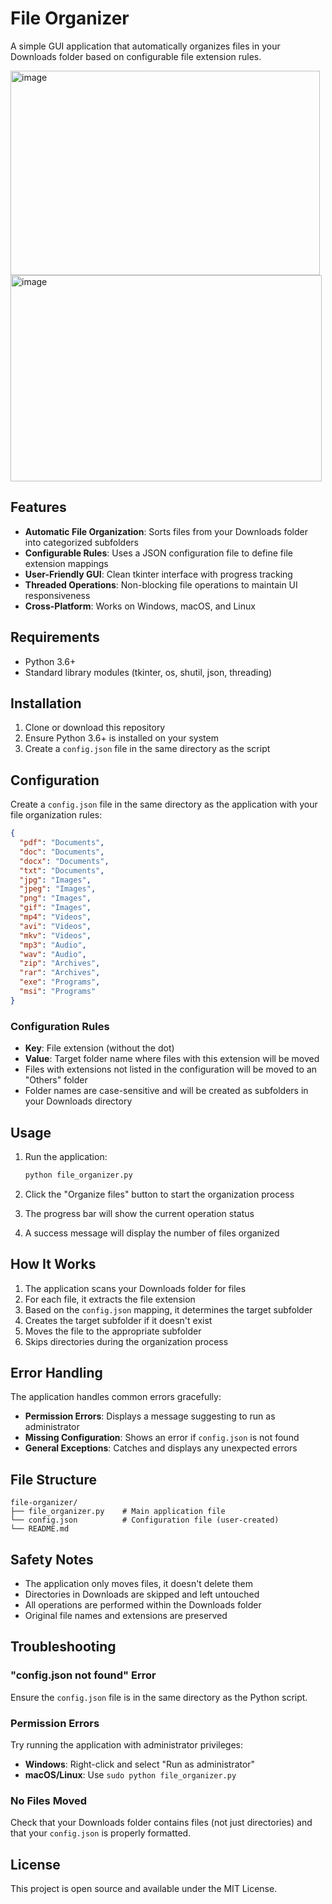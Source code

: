 # File Organizer

A simple GUI application that automatically organizes files in your Downloads folder based on configurable file extension rules.

<img width="495" height="327" alt="image" src="https://github.com/user-attachments/assets/af9f142f-6988-4944-b712-8b636c4ec06a" />

<img width="498" height="330" alt="image" src="https://github.com/user-attachments/assets/31d959bc-c22f-4a4e-bfb7-a0893e841993" />



## Features

- **Automatic File Organization**: Sorts files from your Downloads folder into categorized subfolders
- **Configurable Rules**: Uses a JSON configuration file to define file extension mappings
- **User-Friendly GUI**: Clean tkinter interface with progress tracking
- **Threaded Operations**: Non-blocking file operations to maintain UI responsiveness
- **Cross-Platform**: Works on Windows, macOS, and Linux

## Requirements

- Python 3.6+
- Standard library modules (tkinter, os, shutil, json, threading)

## Installation

1. Clone or download this repository
2. Ensure Python 3.6+ is installed on your system
3. Create a `config.json` file in the same directory as the script

## Configuration

Create a `config.json` file in the same directory as the application with your file organization rules:

```json
{
  "pdf": "Documents",
  "doc": "Documents",
  "docx": "Documents",
  "txt": "Documents",
  "jpg": "Images",
  "jpeg": "Images",
  "png": "Images",
  "gif": "Images",
  "mp4": "Videos",
  "avi": "Videos",
  "mkv": "Videos",
  "mp3": "Audio",
  "wav": "Audio",
  "zip": "Archives",
  "rar": "Archives",
  "exe": "Programs",
  "msi": "Programs"
}
```

### Configuration Rules

- **Key**: File extension (without the dot)
- **Value**: Target folder name where files with this extension will be moved
- Files with extensions not listed in the configuration will be moved to an "Others" folder
- Folder names are case-sensitive and will be created as subfolders in your Downloads directory

## Usage

1. Run the application:
   ```bash
   python file_organizer.py
   ```

2. Click the "Organize files" button to start the organization process

3. The progress bar will show the current operation status

4. A success message will display the number of files organized

## How It Works

1. The application scans your Downloads folder for files
2. For each file, it extracts the file extension
3. Based on the `config.json` mapping, it determines the target subfolder
4. Creates the target subfolder if it doesn't exist
5. Moves the file to the appropriate subfolder
6. Skips directories during the organization process

## Error Handling

The application handles common errors gracefully:

- **Permission Errors**: Displays a message suggesting to run as administrator
- **Missing Configuration**: Shows an error if `config.json` is not found
- **General Exceptions**: Catches and displays any unexpected errors

## File Structure

```
file-organizer/
├── file_organizer.py    # Main application file
└── config.json          # Configuration file (user-created)
└── README.md
```

## Safety Notes

- The application only moves files, it doesn't delete them
- Directories in Downloads are skipped and left untouched
- All operations are performed within the Downloads folder
- Original file names and extensions are preserved

## Troubleshooting

### "config.json not found" Error
Ensure the `config.json` file is in the same directory as the Python script.

### Permission Errors
Try running the application with administrator privileges:
- **Windows**: Right-click and select "Run as administrator"
- **macOS/Linux**: Use `sudo python file_organizer.py`

### No Files Moved
Check that your Downloads folder contains files (not just directories) and that your `config.json` is properly formatted.

## License

This project is open source and available under the MIT License.
